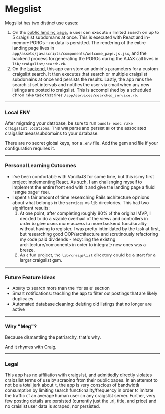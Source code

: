 # Megslist

Megslist has two distinct use cases:

  1. On the [public landing page](http://megslist.herokuapp.com), a user can execute a limited search on up to 5 craigslist subdomains at once. This is executed with React and in-memory  POROs - no data is persisted. The rendering of the entire landing page lives in `app/assets/javascripts/components/welcome_page.js.jsx`, and the backend process for generating the POROs during the AJAX call lives in `lib/craigslist/search.rb`.
  2. On the [backend](http://megslist.herokuapp.com/entry), this app can store an admin's parameters for a custom craigslist search. It then executes that search on multiple craigslist subdomains at once and persists the results. Lastly, the app runs the search at set intervals and notifies the user via email when any new listings are posted to craigslist. This is accomplished by a scheduled chron rake task that fires `/app/services/searches_service.rb`.

---

### Local ENV

After migrating your database, be sure to run `bundle exec rake craigslist:locations`. This will parse and persist all of the associated craigslist areas/subdomains to your database.

There are no secret global keys, nor a `.env` file. Add the gem and file if your configuration requires it.

---

### Personal Learning Outcomes

- I've been comfortable with VanillaJS for some time, but this is my first project implementing React. As such, I am challenging myself to implement the entire front end with it and give the landing page a fluid "single page" feel.
- I spent a fair amount of time researching Rails architecture opinions about what belongs in the `services` vs `lib` directories. This had two significant results:
  1. At one point, after completing roughly 80% of the original MVP, I decided to do a sizable overhaul of the views and controllers in order to give users more access to more backend functionality without having to register. I was pretty intimidated by the task at first, but researching good OOP/architecture and scrutinously refactoring my code paid dividends - recycling the existing architecture/components in order to integrate new ones was a breeze.
  2. As a fun project, the `lib/craigslist` directory could be a start for a larger craigslist gem.

---

### Future Feature Ideas

- Ability to search more than the 'for sale' section
- Smart notifications: teaching the app to filter out postings that are likely duplicates
- Automated database cleaning: deleting old listings that no longer are active

---

### Why "Meg"?

Because dismantling the patriarchy, that's why.

And it rhymes with Craig.

---

### Legal

This app has no affiliation with craigslist, and admittedly directly violates craigslist terms of use by scraping from their public pages. In an attempt to not be a total jerk about it, the app is very conscious of bandwidth consumption by limiting search functionality/frequency in order to imitate the traffic of an average human user on any craigslist server. Further, very few posting details are persisted (currently just the url, title, and price) and no craislist user data is scraped, nor persisted.

